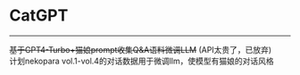 # CatGPT
---
~~基于GPT4-Turbo+猫娘prompt收集Q&A语料微调LLM~~ (API太贵了，已放弃)  
计划nekopara vol.1-vol.4的对话数据用于微调llm，使模型有猫娘的对话风格
